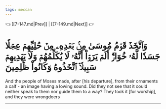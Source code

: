```yaml
---
tags: meccan
---
```


👈 [[7-147.md|Prev]] | [[7-149.md|Next]] 👉

# وَٱتَّخَذَ قَوۡمُ مُوسَىٰ مِنۢ بَعۡدِهِۦ مِنۡ حُلِيِّهِمۡ عِجۡلٗا جَسَدٗا لَّهُۥ خُوَارٌۚ أَلَمۡ يَرَوۡاْ أَنَّهُۥ لَا يُكَلِّمُهُمۡ وَلَا يَهۡدِيهِمۡ سَبِيلًاۘ ٱتَّخَذُوهُ وَكَانُواْ ظَٰلِمِينَ

And the people of Moses made, after [his departure], from their ornaments a calf - an image having a lowing sound. Did they not see that it could neither speak to them nor guide them to a way? They took it [for worship], and they were wrongdoers

---

